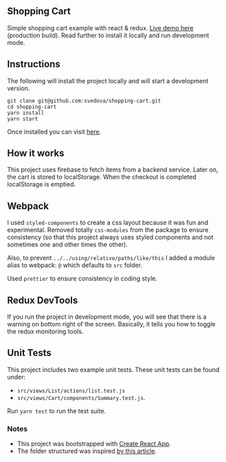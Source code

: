 ## Shopping Cart
Simple shopping cart example with react & redux. [Live demo here](http://svedova.github.io/shopping-cart/) (production build). Read further to install it locally and run development mode.

## Instructions

The following will install the project locally and will start
a development version. 

```
git clone git@github.com:svedova/shopping-cart.git
cd shopping-cart
yarn install
yarn start
```

Once installed you can visit [here](http://localhost:3000).

## How it works

This project uses firebase to fetch items from a backend service. Later on, the cart
is stored to localStorage. When the checkout is completed localStorage is emptied.

## Webpack

I used `styled-components` to create a css layout because it was fun and experimental. Removed totally 
`css-modules` from the package to ensure consistency (so that this project always uses styled components and
not sometimes one and other times the other).

Also, to prevent `../../using/relative/paths/like/this` I added a module alias to webpack: `@` which defaults to `src` folder.

Used `prettier` to ensure consistency in coding style.

## Redux DevTools

If you run the project in development mode, you will see that there is a warning on bottom right of the screen. Basically, it tells you how to toggle the redux monitoring tools. 

## Unit Tests
This project includes two example unit tests. These unit tests can be found
under: 

* `src/views/List/actions/list.test.js`
* `src/views/Cart/components/Summary.test.js`.

Run `yarn test` to run the test suite.

### Notes
* This project was bootstrapped with [Create React App](https://github.com/facebookincubator/create-react-app).
* The folder structured was inspired [by this article](https://medium.com/@alexmngn/how-to-better-organize-your-react-applications-2fd3ea1920f1).
